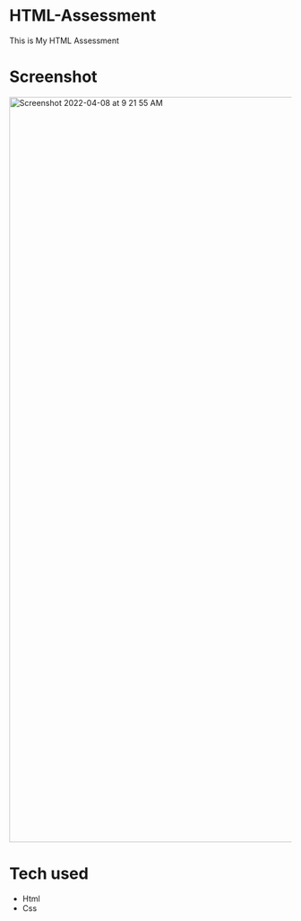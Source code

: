 # HTML-Assessment
This is My HTML Assessment

# Screenshot
<img width="1327" alt="Screenshot 2022-04-08 at 9 21 55 AM" src="https://user-images.githubusercontent.com/100840312/162359398-043aba5f-fc1f-4cb3-a904-099ef852f8f5.png">


# Tech used
* Html
* Css
